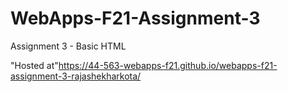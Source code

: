 # WebApps-F21-Assignment-3
Assignment 3 - Basic HTML

"Hosted at"https://44-563-webapps-f21.github.io/webapps-f21-assignment-3-rajashekharkota/
